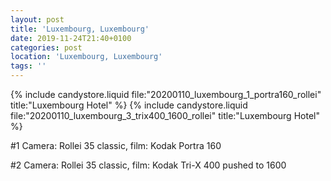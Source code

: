 ```yaml
---
layout: post
title: 'Luxembourg, Luxembourg'
date: 2019-11-24T21:40+0100
categories: post
location: 'Luxembourg, Luxembourg'
tags: ''
---
```


{% include candystore.liquid file:"20200110_luxembourg_1_portra160_rollei" title:"Luxembourg Hotel" %}
{% include candystore.liquid file:"20200110_luxembourg_3_trix400_1600_rollei" title:"Luxembourg Hotel" %}

#1 Camera: Rollei 35 classic, film: Kodak Portra 160

#2 Camera: Rollei 35 classic, film: Kodak Tri-X 400 pushed to 1600
